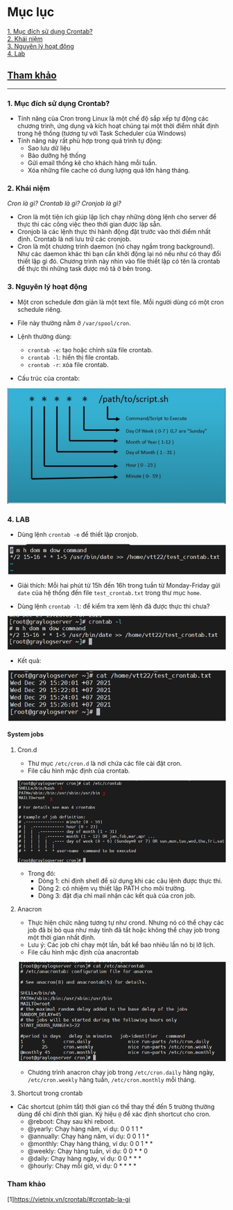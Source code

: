 # Mục lục    
[1. Mục đích sử dụng Crontab?](#1)       
[2. Khái niệm](#2)    
[3. Nguyên lý hoạt động](#3)   
[4. Lab](#4)

## [Tham khảo](#5)   

-----   

<a name='1'></a>      
### 1. Mục đích sử dụng Crontab?     

- Tính năng của Cron trong Linux là một chế độ sắp xếp tự động các chương trình, ứng dụng và kích hoạt chúng tại một thời điểm nhất định trong hệ thống (tương tự với Task Scheduler của Windows)
- Tính năng này rất phù hợp trong quá trình tự động:    
   - Sao lưu dữ liệu    
   - Bảo dưỡng hệ thống    
   - Gửi email thống kê cho khách hàng mỗi tuần.     
   - Xóa những file cache có dung lượng quá lớn hàng tháng.       

<a name='2'></a>    
### 2. Khái niệm      

*Cron là gì? Crontab là gì? Cronjob là gì?*      
- Cron là một tiện ích giúp lập lịch chạy những dòng lệnh cho server để thực thi các công việc theo thời gian được lập sẵn.          
- Cronjob là các lệnh thực thi hành động đặt trước vào thời điểm nhất định. Crontab là nơi lưu trữ các cronjob.    
- Cron là một chương trình daemon (nó chạy ngầm trong background). Như các daemon khác thì bạn cần khởi động lại nó nếu như có thay đổi thiết lập gì đó. Chương trình này nhìn vào file thiết lập có tên là crontab để thực thi những task được mô tả ở bên trong.      

<a name='3'></a>     
### 3. Nguyên lý hoạt động    

- Một cron schedule đơn giản là một text file. Mỗi người dùng có một cron schedule riêng.     
- File này thường nằm ở `/var/spool/cron`.     
- Lệnh thường dùng:   
   - `crontab -e`: tạo hoặc chỉnh sửa file crontab.   
   - `crontab -l`: hiển thị file crontab.   
   - `crontab -r`: xóa file crontab.      

- Cấu trúc của crontab:       

![image](image/15.5.png)     

<a name='4'></a>   
### 4. LAB      

- Dùng lệnh `crontab -e` để thiết lập cronjob.       

![image](image/15.6.png)   

- Giải thích: Mỗi hai phút từ 15h đến 16h trong tuần từ Monday-Friday gửi `date` của hệ thống đến file `test_crontab.txt` trong thư mục `home`.  

- Dùng lệnh `crontab -l`: để kiểm tra xem lệnh đã được thực thi chưa?    

![image](image/15.8.png)     
- Kết quả:    

![image](image/15.7.png)

#### System jobs       

1. Cron.d     
    - Thư mục `/etc/cron.d` là nơi chứa các file cài đặt cron.   
    - File cấu hình mặc định của crontab.    

    ![image](image/16.0.png)     
    - Trong đó:   
       - Dòng 1: chỉ định shell để sử dụng khi các câu lệnh được thực thi.   
       - Dòng 2: có nhiệm vụ thiết lập PATH cho môi trường.   
       - Dòng 3: đặt địa chỉ mail nhận các kết quả của cron job.           
2. Anacron     
    - Thực hiện chức năng tương tự như crond. Nhưng nó có thể chạy các job đã bị bỏ qua như máy tính đã tắt hoặc không thể chạy job trong một thời gian nhất định.     
    - Lưu ý: Các job chỉ chạy một lần, bất kể bao nhiêu lần nó bị lỡ lịch.     
    - File cấu hình mặc định của anacrontab    

    ![image](image/15.9.png)     
    - Chương trình anacron chạy job trong `/etc/cron.daily` hàng ngày, `/etc/cron.weekly` hàng tuần, `/etc/cron.monthly` mỗi tháng.    
3. Shortcut trong crontab     
- Các shortcut (phím tắt) thời gian có thể thay thế đến 5 trường thường dùng để chỉ định thời gian. Ký hiệu `@` để xác định shortcut cho cron.    
   - @reboot: Chạy sau khi reboot.   
   - @yearly: Chạy hàng năm, ví dụ: 0 0 1 1 *    
   - @annually: Chạy hàng năm, ví dụ: 0 0 1 1 *    
   - @monthly: Chạy hàng tháng, ví dụ: 0 0 1 * *   
   - @weekly: Chạy hàng tuần, ví dụ: 0 0 * * 0    
   - @daily: Chạy hàng ngày, ví dụ: 0 0 * * *   
   - @hourly: Chạy mỗi giờ, ví dụ: 0 * * * *     


<a name='5'></a>   
### Tham khảo        
[1]https://vietnix.vn/crontab/#crontab-la-gi     
